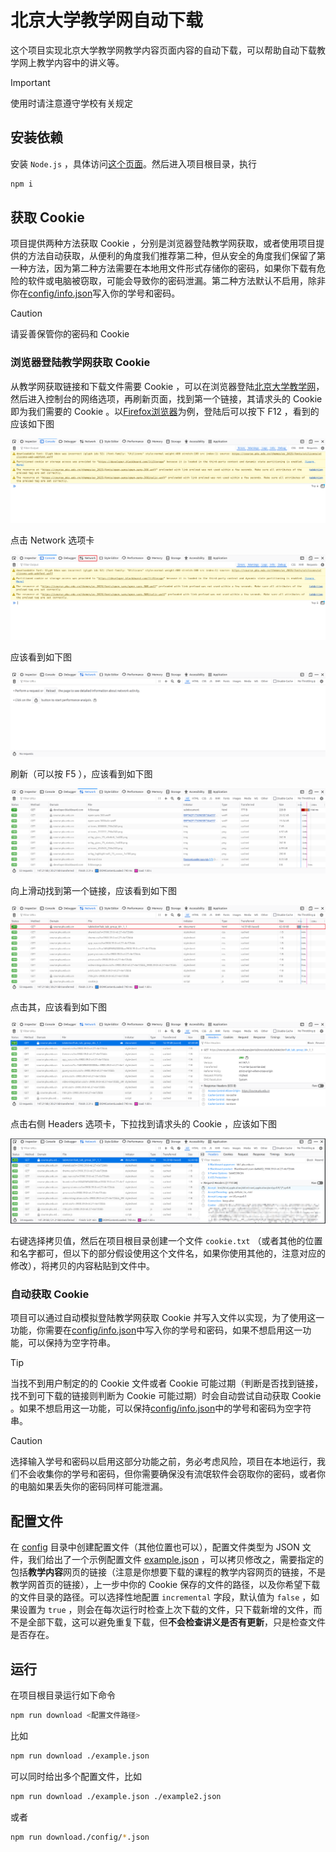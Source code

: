 # 北京大学教学网自动下载

这个项目实现北京大学教学网教学内容页面内容的自动下载，可以帮助自动下载教学网上教学内容中的讲义等。

> [!IMPORTANT]
> 使用时请注意遵守学校有关规定

## 安装依赖

安装 `Node.js` ，具体访问[这个页面](https://nodejs.org/en/download)。然后进入项目根目录，执行

```bash
npm i
```

## 获取 Cookie

项目提供两种方法获取 Cookie ，分别是浏览器登陆教学网获取，或者使用项目提供的方法自动获取，从便利的角度我们推荐第二种，但从安全的角度我们保留了第一种方法，因为第二种方法需要在本地用文件形式存储你的密码，如果你下载有危险的软件或电脑被窃取，可能会导致你的密码泄漏。第二种方法默认不启用，除非你在[config/info.json](./config/info.json)写入你的学号和密码。

> [!CAUTION]
> 请妥善保管你的密码和 Cookie

### 浏览器登陆教学网获取 Cookie

从教学网获取链接和下载文件需要 Cookie ，可以在浏览器登陆[北京大学教学网](https://course.pku.edu.cn)，然后进入控制台的网络选项，再刷新页面，找到第一个链接，其请求头的 Cookie 即为我们需要的 Cookie 。以[Firefox浏览器](https://www.mozilla.org/en-US/firefox/)为例，登陆后可以按下 F12 ，看到的应该如下图

![console](images/console.png)

点击 Network 选项卡

![network-option](images/network-option.png)

应该看到如下图

![network-not-refresh](images/network-not-refresh.png)

刷新（可以按 F5 ），应该看到如下图

![network-fresh](images/network-fresh.png)

向上滑动找到第一个链接，应该看到如下图

![network-first](images/network-first.png)

点击其，应该看到如下图

![network-headers](images/network-headers.png)

点击右侧 Headers 选项卡，下拉找到请求头的 Cookie ，应该如下图

![network-cookie](images/network-cookie.png)

右键选择拷贝值，然后在项目根目录创建一个文件 `cookie.txt` （或者其他的位置和名字都可，但以下的部分假设使用这个文件名，如果你使用其他的，注意对应的修改），将拷贝的内容粘贴到文件中。

### 自动获取 Cookie

项目可以通过自动模拟登陆教学网获取 Cookie 并写入文件以实现，为了使用这一功能，你需要在[config/info.json](./config/info.json)中写入你的学号和密码，如果不想启用这一功能，可以保持为空字符串。

> [!TIP]
> 当找不到用户制定的的 Cookie 文件或者 Cookie 可能过期（判断是否找到链接，找不到可下载的链接则判断为 Cookie 可能过期）时会自动尝试自动获取 Cookie 。如果不想启用这一功能，可以保持[config/info.json](./config/info.json)中的学号和密码为空字符串。

> [!CAUTION]
> 选择输入学号和密码以启用这部分功能之前，务必考虑风险，项目在本地运行，我们不会收集你的学号和密码，但你需要确保没有流氓软件会窃取你的密码，或者你的电脑如果丢失你的密码同样可能泄漏。

## 配置文件

在 [config](./config/) 目录中创建配置文件（其他位置也可以），配置文件类型为 JSON 文件，我们给出了一个示例配置文件 [example.json](./config/example.json) ，可以拷贝修改之，需要指定的包括**教学内容**网页的链接（注意是你想要下载的课程的教学内容网页的链接，不是教学网首页的链接），上一步中你的 Cookie 保存的文件的路径，以及你希望下载的文件目录的路径。可以选择性地配置 `incremental` 字段，默认值为 `false` ，如果设置为 `true` ，则会在每次运行时检查上次下载的文件，只下载新增的文件，而不是全部下载，这可以避免重复下载，但**不会检查讲义是否有更新**，只是检查文件是否存在。

## 运行

在项目根目录运行如下命令

```bash
npm run download <配置文件路径>
```

比如

```bash
npm run download ./example.json
```

可以同时给出多个配置文件，比如

```bash
npm run download ./example.json ./example2.json
```

或者

```bash
npm run download./config/*.json
```
